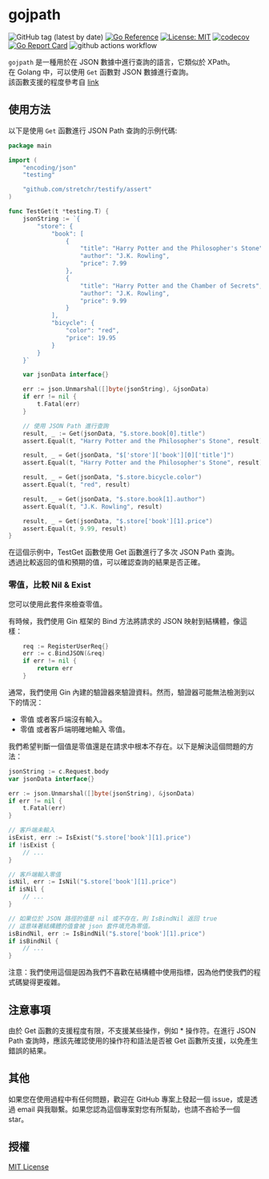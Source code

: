 # gojpath
![GitHub tag (latest by date)](https://img.shields.io/github/v/tag/limiu82214/gojpath?label=version) [![Go Reference](https://pkg.go.dev/badge/github.com/limiu82214/gojpath.svg)](https://pkg.go.dev/github.com/limiu82214/gojpath) [![License: MIT](https://img.shields.io/badge/License-MIT-yellow.svg)](https://opensource.org/licenses/MIT) [![codecov](https://codecov.io/gh/limiu82214/gojpath/branch/master/graph/badge.svg?token=0XAK9BB5WL)](https://codecov.io/gh/limiu82214/gojpath) [![Go Report Card](https://goreportcard.com/badge/github.com/limiu82214/gojpath)](https://goreportcard.com/report/github.com/limiu82214/gojpath) ![github actions workflow](https://github.com/limiu82214/gojpath/actions/workflows/go.yml/badge.svg)


`gojpath` 是一種用於在 JSON 數據中進行查詢的語言，它類似於 XPath。  
在 Golang 中，可以使用 `Get` 函數對 JSON 數據進行查詢。  
該函數支援的程度參考自 [link](https://learn.microsoft.com/en-us/azure/data-explorer/kusto/query/jsonpath)  

## 使用方法

以下是使用 `Get` 函數進行 JSON Path 查詢的示例代碼:

```go
package main

import (
    "encoding/json"
    "testing"

    "github.com/stretchr/testify/assert"
)

func TestGet(t *testing.T) {
    jsonString := `{
        "store": {
            "book": [
                {
                    "title": "Harry Potter and the Philosopher's Stone",
                    "author": "J.K. Rowling",
                    "price": 7.99
                },
                {
                    "title": "Harry Potter and the Chamber of Secrets",
                    "author": "J.K. Rowling",
                    "price": 9.99
                }
            ],
            "bicycle": {
                "color": "red",
                "price": 19.95
            }
        }
    }`

    var jsonData interface{}

    err := json.Unmarshal([]byte(jsonString), &jsonData)
    if err != nil {
        t.Fatal(err)
    }

    // 使用 JSON Path 進行查詢
    result, _ := Get(jsonData, "$.store.book[0].title")
    assert.Equal(t, "Harry Potter and the Philosopher's Stone", result)

    result, _ = Get(jsonData, "$['store']['book'][0]['title']")
    assert.Equal(t, "Harry Potter and the Philosopher's Stone", result)

    result, _ = Get(jsonData, "$.store.bicycle.color")
    assert.Equal(t, "red", result)

    result, _ = Get(jsonData, "$.store.book[1].author")
    assert.Equal(t, "J.K. Rowling", result)

    result, _ = Get(jsonData, "$.store['book'][1].price")
    assert.Equal(t, 9.99, result)
}
```

在這個示例中，TestGet 函數使用 Get 函數進行了多次 JSON Path 查詢。  
透過比較返回的值和預期的值，可以確認查詢的結果是否正確。

### 零值，比較 Nil & Exist
您可以使用此套件來檢查零值。

有時候，我們使用 Gin 框架的 Bind 方法將請求的 JSON 映射到結構體，像這樣：

```go
    req := RegisterUserReq{}
    err := c.BindJSON(&req)
    if err != nil {
        return err
    }
```

通常，我們使用 Gin 內建的驗證器來驗證資料。然而，驗證器可能無法檢測到以下的情況：

* 零值 或者客戶端沒有輸入。
* 零值 或者客戶端明確地輸入 零值。

我們希望判斷一個值是零值還是在請求中根本不存在。以下是解決這個問題的方法：

```go
jsonString := c.Request.body
var jsonData interface{}

err := json.Unmarshal([]byte(jsonString), &jsonData)
if err != nil {
    t.Fatal(err)
}

// 客戶端未輸入
isExist, err := IsExist("$.store['book'][1].price")
if !isExist {
    // ...
}

// 客戶端輸入零值
isNil, err := IsNil("$.store['book'][1].price")
if isNil {
    // ...
}

// 如果位於 JSON 路徑的值是 nil 或不存在，則 IsBindNil 返回 true
// 這意味著結構體的值會被 json 套件填充為零值。
isBindNil, err := IsBindNil("$.store['book'][1].price")
if isBindNil {
    // ...
}
```
注意：我們使用這個是因為我們不喜歡在結構體中使用指標，因為他們使我們的程式碼變得更複雜。

## 注意事項
由於 Get 函數的支援程度有限，不支援某些操作，例如 * 操作符。在進行 JSON Path 查詢時，應該先確認使用的操作符和語法是否被 Get 函數所支援，以免產生錯誤的結果。

## 其他
如果您在使用過程中有任何問題，歡迎在 GitHub 專案上發起一個 issue，或是透過 email 與我聯繫。如果您認為這個專案對您有所幫助，也請不吝給予一個 star。


## 授權

[MIT License](./LICENSE)
